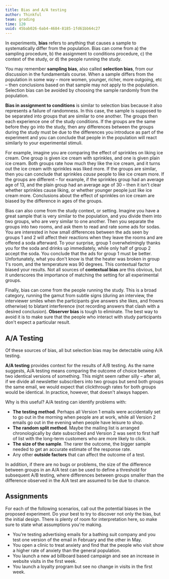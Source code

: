 ```yaml
---
title: Bias and A/A testing
author: Thinkful
team: grading
time: 120
uuid: 45bab026-6ab4-4684-8185-1fd61bb64c27
---
```


In experiments, **bias** refers to anything that causes a sample to systematically differ from the population.  Bias can come from a) the sampling procedure, b) the assignment to conditions procedure, c) the context of the study, or d) the people running the study.

You may remember **sampling bias**, also called **selection bias**, from our discussion in the fundamentals course.  When a sample differs from the population in some way – more women, younger, richer, more outgoing, etc – then conclusions based on that sample may not apply to the population.  Selection bias can be avoided by choosing the sample randomly from the population.

**Bias in assignment to conditions** is similar to selection bias because it also represents a failure of randomness.  In this case, the sample is supposed to be separated into groups that are similar to one another.  The groups then each experience one of the study conditions.  If the groups are the same before they go into the study, then any differences between the groups during the study must be due to the differences you introduce as part of the experiment and you can conclude that people in the population will react similarly to your experimental stimuli. 

For example, imagine you are comparing the effect of sprinkles on liking ice cream.  One group is given ice cream with sprinkles, and one is given plain ice cream.  Both groups rate how much they like the ice cream, and it turns out the ice cream with sprinkles was liked more.  If the groups are similar, then you can conclude that sprinkles _cause_ people to like ice cream more.  If the groups are different – for example, if the sprinkles group had an average age of 13, and the plain group had an average age of 30 – then it isn't clear whether sprinkles cause liking, or whether younger people just like ice cream more. Conclusions about the effect of sprinkles on ice cream are biased by the difference in ages of the groups.

Bias can also come from the study context, or setting.  Imagine you have a great sample that is very similar to the population, and you divide them into two groups, who are very similar to one another.  Then you separate the groups into two rooms, and ask them to read and rate some ads for sodas.  You are interested in how small differences between the ads seen by groups 1 and 2 will affect their reactions when they leave the rooms and are offered a soda afterward.  To your surprise, group 1 overwhelmingly thanks you for the soda and drinks up immediately, while only half of group 2 accept the soda.  You conclude that the ads for group 1 must be better.  Unfortunately, what you don't know is that the heater was broken in group 1's room, and the temperature was 90 degrees.  This contextual factor biased your results.  Not all sources of **contextual bias** are this obvious, but it underscores the importance of matching the setting for all experimental groups.

Finally, bias can come from the people running the study.  This is a broad category, running the gamut from subtle signs (during an interview, the interviewer smiles when the participants give answers she likes, and frowns otherwise) to blatant interference (not recording answers that clash with a desired conclusion).  **Observer bias** is tough to eliminate. The best way to avoid it is to make sure that the people who interact with study participants don't expect a particular result.

## A/A Testing

Of these sources of bias, all but selection bias may be detectable using A/A testing.

**A/A testing** provides context for the results of A/B testing.  As the name suggests, A/A testing means comparing the outcome of choice between two identical versions of something.  This might seem rather silly – after all, if we divide all newsletter subscribers into two groups but send both groups the same email, we would expect that clickthrough rates for both groups would be identical. In practice, however, that doesn't always happen.

Why is this useful?  A/A testing can identify problems with:
 * **The testing method**. Perhaps all Version 1 emails were accidentally set to go out in the morning when people are at work, while all Version 2 emails go out in the evening when people have leisure to shop.
 * **The random split method**. Maybe the mailing list is arranged chronologically by date subscribed and Version 2 was sent to first half of list with the long-term customers who are more likely to click.
* **The size of the sample**. The rarer the outcome, the bigger sample needed to get an accurate estimate of the response rate.
 * Any other **outside factors** that can affect the outcome of a test.  

In addition, if there are no bugs or problems, the size of the difference between groups in an A/A test can be used to define a threshold for subsequent A/B testing, where differences between groups smaller than the difference observed in the A/A test are assumed to be due to chance.

## Assignments

For each of the following scenarios, call out the potential biases in the proposed experiment. Do your best to try to discover not only the bias, but the initial design. There is plenty of room for interpretation here, so make sure to state what assumptions you're making.

* You're testing advertising emails for a bathing suit company and you test one version of the email in February and the other in May.
* You open a clinic to treat anxiety and find that the people who visit show a higher rate of anxiety than the general population.
* You launch a new ad billboard based campaign and see an increase in website visits in the first week.
* You launch a loyalty program but see no change in visits in the first week.
